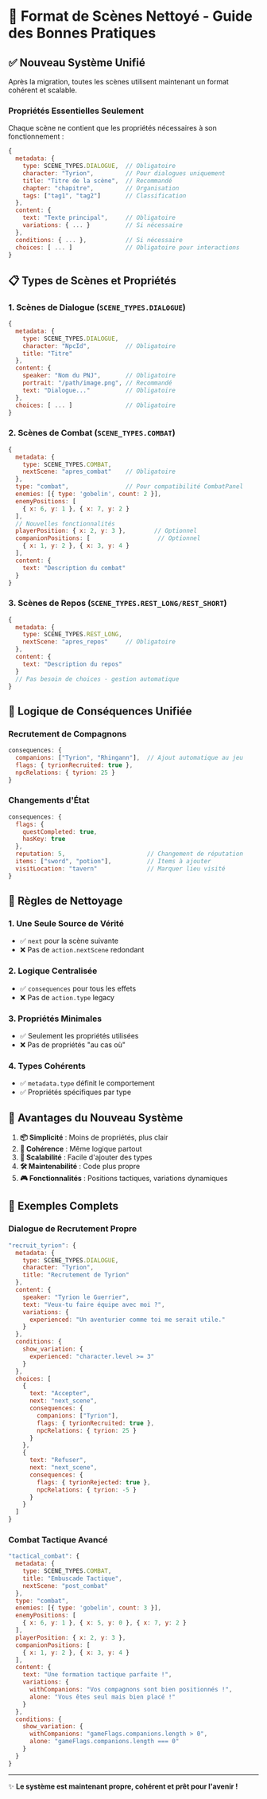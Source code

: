 # 🧹 Format de Scènes Nettoyé - Guide des Bonnes Pratiques

## ✅ Nouveau Système Unifié

Après la migration, toutes les scènes utilisent maintenant un format cohérent et scalable.

### **Propriétés Essentielles Seulement**

Chaque scène ne contient que les propriétés nécessaires à son fonctionnement :

```javascript
{
  metadata: {
    type: SCENE_TYPES.DIALOGUE,  // Obligatoire
    character: "Tyrion",         // Pour dialogues uniquement
    title: "Titre de la scène",  // Recommandé
    chapter: "chapitre",         // Organisation
    tags: ["tag1", "tag2"]       // Classification
  },
  content: {
    text: "Texte principal",     // Obligatoire
    variations: { ... }          // Si nécessaire
  },
  conditions: { ... },           // Si nécessaire
  choices: [ ... ]               // Obligatoire pour interactions
}
```


## 📋 Types de Scènes et Propriétés

### **1. Scènes de Dialogue (`SCENE_TYPES.DIALOGUE`)**
```javascript
{
  metadata: {
    type: SCENE_TYPES.DIALOGUE,
    character: "NpcId",          // Obligatoire
    title: "Titre"
  },
  content: {
    speaker: "Nom du PNJ",       // Obligatoire
    portrait: "/path/image.png", // Recommandé
    text: "Dialogue..."          // Obligatoire
  },
  choices: [ ... ]               // Obligatoire
}
```

### **2. Scènes de Combat (`SCENE_TYPES.COMBAT`)**
```javascript
{
  metadata: {
    type: SCENE_TYPES.COMBAT,
    nextScene: "apres_combat"    // Obligatoire
  },
  type: "combat",                // Pour compatibilité CombatPanel
  enemies: [{ type: 'gobelin', count: 2 }],
  enemyPositions: [
    { x: 6, y: 1 }, { x: 7, y: 2 }
  ],
  // Nouvelles fonctionnalités
  playerPosition: { x: 2, y: 3 },        // Optionnel
  companionPositions: [                   // Optionnel
    { x: 1, y: 2 }, { x: 3, y: 4 }
  ],
  content: {
    text: "Description du combat"
  }
}
```

### **3. Scènes de Repos (`SCENE_TYPES.REST_LONG/REST_SHORT`)**
```javascript
{
  metadata: {
    type: SCENE_TYPES.REST_LONG,
    nextScene: "apres_repos"     // Obligatoire
  },
  content: {
    text: "Description du repos"
  }
  // Pas besoin de choices - gestion automatique
}
```

## 🔄 Logique de Conséquences Unifiée

### **Recrutement de Compagnons**
```javascript
consequences: {
  companions: ["Tyrion", "Rhingann"],  // Ajout automatique au jeu
  flags: { tyrionRecruited: true },
  npcRelations: { tyrion: 25 }
}
```

### **Changements d'État**
```javascript
consequences: {
  flags: { 
    questCompleted: true,
    hasKey: true 
  },
  reputation: 5,                       // Changement de réputation
  items: ["sword", "potion"],          // Items à ajouter
  visitLocation: "tavern"              // Marquer lieu visité
}
```

## 📏 Règles de Nettoyage

### **1. Une Seule Source de Vérité**
- ✅ `next` pour la scène suivante
- ❌ Pas de `action.nextScene` redondant

### **2. Logique Centralisée**
- ✅ `consequences` pour tous les effets
- ❌ Pas de `action.type` legacy

### **3. Propriétés Minimales**
- ✅ Seulement les propriétés utilisées
- ❌ Pas de propriétés "au cas où"

### **4. Types Cohérents**
- ✅ `metadata.type` définit le comportement
- ✅ Propriétés spécifiques par type

## 🎯 Avantages du Nouveau Système

1. **📦 Simplicité** : Moins de propriétés, plus clair
2. **🔄 Cohérence** : Même logique partout
3. **🚀 Scalabilité** : Facile d'ajouter des types
4. **🛠️ Maintenabilité** : Code plus propre
5. **🎮 Fonctionnalités** : Positions tactiques, variations dynamiques

## 🧪 Exemples Complets

### **Dialogue de Recrutement Propre**
```javascript
"recruit_tyrion": {
  metadata: {
    type: SCENE_TYPES.DIALOGUE,
    character: "Tyrion",
    title: "Recrutement de Tyrion"
  },
  content: {
    speaker: "Tyrion le Guerrier",
    text: "Veux-tu faire équipe avec moi ?",
    variations: {
      experienced: "Un aventurier comme toi me serait utile."
    }
  },
  conditions: {
    show_variation: {
      experienced: "character.level >= 3"
    }
  },
  choices: [
    {
      text: "Accepter",
      next: "next_scene",
      consequences: {
        companions: ["Tyrion"],
        flags: { tyrionRecruited: true },
        npcRelations: { tyrion: 25 }
      }
    },
    {
      text: "Refuser", 
      next: "next_scene",
      consequences: {
        flags: { tyrionRejected: true },
        npcRelations: { tyrion: -5 }
      }
    }
  ]
}
```

### **Combat Tactique Avancé**
```javascript
"tactical_combat": {
  metadata: {
    type: SCENE_TYPES.COMBAT,
    title: "Embuscade Tactique",
    nextScene: "post_combat"
  },
  type: "combat",
  enemies: [{ type: 'gobelin', count: 3 }],
  enemyPositions: [
    { x: 6, y: 1 }, { x: 5, y: 0 }, { x: 7, y: 2 }
  ],
  playerPosition: { x: 2, y: 3 },
  companionPositions: [
    { x: 1, y: 2 }, { x: 3, y: 4 }
  ],
  content: {
    text: "Une formation tactique parfaite !",
    variations: {
      withCompanions: "Vos compagnons sont bien positionnés !",
      alone: "Vous êtes seul mais bien placé !"
    }
  },
  conditions: {
    show_variation: {
      withCompanions: "gameFlags.companions.length > 0",
      alone: "gameFlags.companions.length === 0"
    }
  }
}
```

---

✨ **Le système est maintenant propre, cohérent et prêt pour l'avenir !**